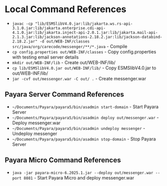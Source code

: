 # Local Command References
- `javac -cp "lib/ESMSlibV4.0.jar:lib/jakarta.ws.rs-api-3.1.0.jar:lib/jakarta.enterprise.cdi-api-4.1.0.jar:lib/jakarta.inject-api-2.0.1.jar:lib/jakarta.mail-api-2.1.3.jar:lib/jackson-annotations-2.18.2.jar:lib/jackson-databind-2.18.2.jar" -d out/WEB-INF/classes src/java/org/carecode/messenger/**/*.java` - Compile
- `cp config.properties out/WEB-INF/classes` - Copy config.properties with testing email server details
- `mkdir out/WEB-INF/lib` - Create out/WEB-INF/lib/
- `cp lib/ESMSlibV4.0.jar out/WEB-INF/lib/` - Copy ESMSlibV4.0.jar to out/WEB-INF/lib/
- `jar -cvf out/messenger.war -C out/ .` - Create messenger.war

## Payara Server Command References
- `~/Documents/Payara/payara5/bin/asadmin start-domain` - Start Payara Server
- `~/Documents/Payara/payara5/bin/asadmin deploy out/messenger.war` - Deploy messenger.war
- `~/Documents/Payara/payara5/bin/asadmin undeploy messenger` - Undeploy messenger
- `~/Documents/Payara/payara5/bin/asadmin stop-domain` - Stop Payara Server

## Payara Micro Command References
- `java -jar payara-micro-6.2025.1.jar --deploy out/messenger.war --port 8081` - Start Payara Micro and deploy messenger.war
